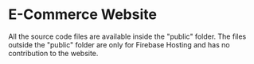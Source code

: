 # E-Commerce Website
All the source code files are available inside the "public" folder.
The files outside the "public" folder are only for Firebase Hosting and has no contribution to the website.
